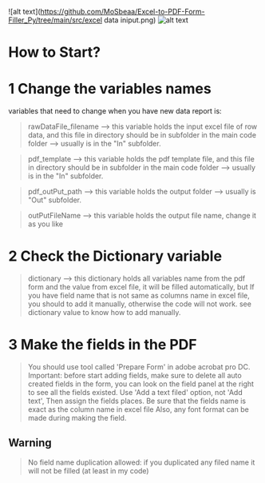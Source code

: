 ![alt text](https://github.com/MoSbeaa/Excel-to-PDF-Form-Filler_Py/tree/main/src/excel data iniput.png)
![alt text](http://url/to/img.png)


# How to Start?

# 1 Change the variables names
  variables that need to change when you have new data report is:

  > rawDataFile_filename  --> this variable holds the input excel file of row data, and this file in directory should be in subfolder in the main code folder --> usually is in the "In" subfolder.

  > pdf_template  --> this variable holds the pdf template file, and this file in directory should be in subfolder in the main code folder --> usually is in the "In" subfolder.

  > pdf_outPut_path  --> this variable holds the output folder --> usually is "Out" subfolder.

  > outPutFileName  --> this variable holds the output file name, change it as you like

# 2 Check the Dictionary variable
  > dictionary --> this dictionary holds all variables name from the pdf form and the value from excel file, it will be filled automatically, but
  > If you have field name that is not same as columns name in excel file, you should to add it manually, otherwise the code will not work.
  > see dictionary value to know how to add manually.

# 3 Make the fields in the PDF
  
  > You should use tool called 'Prepare Form' in adobe acrobat pro DC.
  > Important: before start adding fields, make sure to delete all auto created fields in the form, you can look on the field 
  panel at the right to see all the fields existed.
  > Use 'Add a text filed' option, not 'Add text', Then assign the fields places.
  > Be sure that the fields name is exact as the column name in excel file
  > Also, any font format can be made during making the field.

## Warning 
  > No field name duplication allowed: if you duplicated any filed name it will not be filled (at least in my code)
